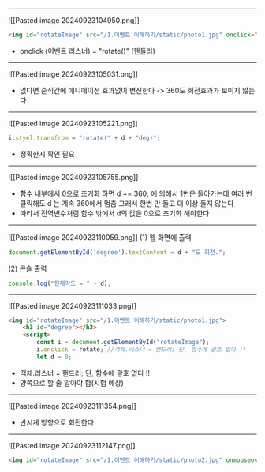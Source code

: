 
---
![[Pasted image 20240923104950.png]]
```html
<img id="rotateImage" src="/1.이벤트 이해하기/static/photo1.jpg" onclick="rotate()">
```
- onclick (이벤트 리스너) = "rotate()" (핸들러)
---
![[Pasted image 20240923105031.png]]
- 없다면 순식간에 애니메이션 효과없이 변신한다 -> 360도 회전효과가 보이지 않는다
---
![[Pasted image 20240923105221.png]]
```js
i.styel.transfrom = "rotate(" + d + "deg)";
```
- 정확한지 확인 필요
---
![[Pasted image 20240923105755.png]]
- 함수 내부에서 0으로 초기화 하면 d += 360; 에 의해서 1번은 돌아가는데 여러 번 클릭해도 d 는 계속 360에서 멈춤 그래서 한번 만 돌고 더 이상 돌지 않는다
- 따라서 전역변수처럼 함수 밖에서 d의 값을 0으로 초기화 해야한다
---
![[Pasted image 20240923110059.png]]
(1) 웹 화면에 출력
```js
document.getElementById('degree').textContent = d + "도 회전.";
```
(2) 콘솔 출력
```js
console.log("현재각도 = " + d);
```
---
![[Pasted image 20240923111033.png]]
```html
<img id="rotateImage" src="/1.이벤트 이해하기/static/photo1.jpg">
    <h3 id="degree"></h3>
    <script>
        const i = document.getElementById("rotateImage");
        i.onclick = rotate; //객체.리스너 = 핸드러; 단, 함수에 괄호 없다 !!
        let d = 0;
```
- 객체.리스너 = 핸드러; 단, 함수에 괄호 없다 !!
- 양쪽으로 할 줄 알아야 함(시험 예상)
---
![[Pasted image 20240923111354.png]]
- 반시계 방향으로 회전한다
---
![[Pasted image 20240923112147.png]]
```html
<img id="rotateImage" src="/1.이벤트 이해하기/static/photo2.jpg" onmouseover="small()" onmouseout="back()">
```
